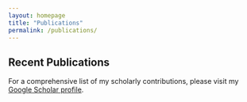 ```yaml
---
layout: homepage
title: "Publications"
permalink: /publications/
---
```


## Recent Publications

For a comprehensive list of my scholarly contributions, please visit my <a href="https://scholar.google.com/citations?user=uq55RBsAAAAJ&hl=en">Google Scholar profile</a>.

<!-- You can paste the full list of publications here -->
